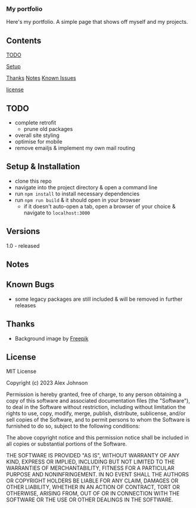 ### My portfolio
Here's my portfolio. A simple page that shows off myself and my projects. 

## Contents
[TODO](#TODO)

[Setup](#setup-&-installation)

[Thanks](#thanks)
[Notes](#notes)
[Known Issues](#known-bugs)

[license](#license)

## TODO
* complete retrofit
  * prune old packages
* overall site styling
* optimise for mobile
* remove emailjs & implement my own mail routing

## Setup & Installation
* clone this repo
* navigate into the project directory & open a command line
* run `npm install` to install necessary dependencies
* run `npm run build` & it should open in your browser
    * if it doesn't auto-open a tab, open a browser of your choice & navigate to `localhost:3000`

## Versions
1.0 - released 

## Notes

## Known Bugs
* some legacy packages are still included & will be removed in further releases

## Thanks
* Background image by <a href="https://www.freepik.com/free-vector/abstract-technological-background_13182208.htm#query=technology%20background&position=25&from_view=keyword&track=ais">Freepik</a>

## License

MIT License

Copyright (c) 2023 Alex Johnson

Permission is hereby granted, free of charge, to any person obtaining a copy of this software and associated documentation files (the "Software"), to deal in the Software without restriction, including without limitation the rights to use, copy, modify, merge, publish, distribute, sublicense, and/or sell copies of the Software, and to permit persons to whom the Software is furnished to do so, subject to the following conditions:

The above copyright notice and this permission notice shall be included in all copies or substantial portions of the Software.

THE SOFTWARE IS PROVIDED "AS IS", WITHOUT WARRANTY OF ANY KIND, EXPRESS OR IMPLIED, INCLUDING BUT NOT LIMITED TO THE WARRANTIES OF MERCHANTABILITY, FITNESS FOR A PARTICULAR PURPOSE AND NONINFRINGEMENT. IN NO EVENT SHALL THE AUTHORS OR COPYRIGHT HOLDERS BE LIABLE FOR ANY CLAIM, DAMAGES OR OTHER LIABILITY, WHETHER IN AN ACTION OF CONTRACT, TORT OR OTHERWISE, ARISING FROM, OUT OF OR IN CONNECTION WITH THE SOFTWARE OR THE USE OR OTHER DEALINGS IN THE SOFTWARE.